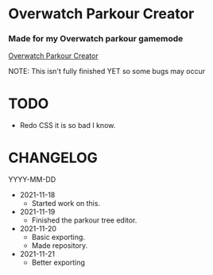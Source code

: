 # Overwatch Parkour Creator  
  
### Made for my Overwatch parkour gamemode  

[Overwatch Parkour Creator](https://potat05.github.io/Overwatch-Parkour-Creator/)

NOTE: This isn't fully finished YET so some bugs may occur
  
# TODO  

* Redo CSS it is so bad I know.  
  
  
# CHANGELOG  
  
YYYY-MM-DD  
* 2021-11-18  
  * Started work on this.  
* 2021-11-19  
  * Finished the parkour tree editor.  
* 2021-11-20  
  * Basic exporting.  
  * Made repository.  
* 2021-11-21  
  * Better exporting  
